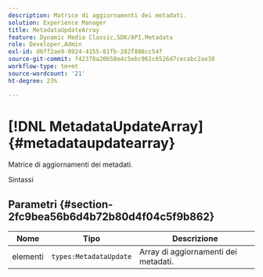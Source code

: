 ```yaml
---
description: Matrice di aggiornamenti dei metadati.
solution: Experience Manager
title: MetadataUpdateArray
feature: Dynamic Media Classic,SDK/API,Metadata
role: Developer,Admin
exl-id: d6ff2ae9-0924-4155-81fb-282f808cc54f
source-git-commit: f42378a20b58e4c5ebc961c6526d7cecabc2ae38
workflow-type: tm+mt
source-wordcount: '21'
ht-degree: 23%

---
```


# [!DNL MetadataUpdateArray]{#metadataupdatearray}

Matrice di aggiornamenti dei metadati.

Sintassi

## Parametri {#section-2fc9bea56b6d4b72b80d4f04c5f9b862}

| Nome | Tipo | Descrizione |
|---|---|---|
| elementi | `types:MetadataUpdate` | Array di aggiornamenti dei metadati. |
